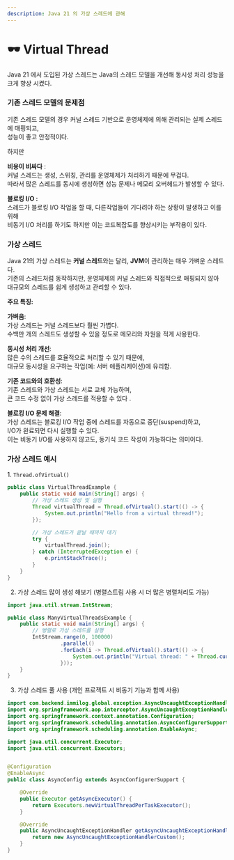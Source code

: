 ```yaml
---
description: Java 21 의 가상 스레드에 관해
---
```


# 🕶️ Virtual Thread

Java 21 에서 도입된 가상 스레드는 Java의 스레드 모델을 개선해 동시성 처리 성능을 크게 향상 시켰다.

### **기존 스레드 모델의 문제점**

기존 스레드 모델의 경우 커널 스레드 기반으로 운영체제에 의해 관리되는 실제 스레드에 매핑되고,\
성능이 좋고 안정적이다.

하지만&#x20;

**비용이 비싸다** :\
&#x20;커널 스레드는 생성, 스위칭, 관리를 운영체제가 처리하기 때문에 무겁다. \
따라서 많은 스레드를 동시에 생성하면 성능 문제나 메모리 오버헤드가 발생할 수 있다.

**블로킹 I/O :** \
스레드가 블로킹 I/O 작업을 할 때, 다른작업들이 기다려야 하는 상황이 발생하고 이를 위해 \
비동기 I/O 처리를 하기도 하지만 이는 코드복잡도를 향상시키는 부작용이 있다.&#x20;

### **가상 스레드**

Java 21의 가상 스레드는 **커널 스레드**와는 달리, **JVM**이 관리하는 매우 가벼운 스레드다.\
기존의 스레드처럼 동작하지만, 운영체제의 커널 스레드와 직접적으로 매핑되지 않아 \
대규모의 스레드를 쉽게 생성하고 관리할 수 있다.

**주요 특징:**

**가벼움**: \
가상 스레드는 커널 스레드보다 훨씬 가볍다. \
수백만 개의 스레드도 생성할 수 있을 정도로 메모리와 자원을 적게 사용한다.

**동시성 처리 개선**: \
많은 수의 스레드를 효율적으로 처리할 수 있기 때문에, \
대규모 동시성을 요구하는 작업(예: 서버 애플리케이션)에 유리함.

**기존 코드와의 호환성**: \
기존 스레드와 가상 스레드는 서로 교체 가능하며, \
큰 코드 수정 없이 가상 스레드를 적용할 수 있다 .&#x20;

**블로킹 I/O 문제 해결**: \
가상 스레드는 블로킹 I/O 작업 중에 스레드를 자동으로 중단(suspend)하고,\
&#x20;I/O가 완료되면 다시 실행할 수 있다. \
이는 비동기 I/O를 사용하지 않고도, 동기식 코드 작성이 가능하다는 의미이다.

### **가상 스레드 예시**&#x20;

1\. `Thread.ofVirtual()`

```java
public class VirtualThreadExample {
    public static void main(String[] args) {
        // 가상 스레드 생성 및 실행
        Thread virtualThread = Thread.ofVirtual().start(() -> {
            System.out.println("Hello from a virtual thread!");
        });

        // 가상 스레드가 끝날 때까지 대기
        try {
            virtualThread.join();
        } catch (InterruptedException e) {
            e.printStackTrace();
        }
    }
}
```

2. 가상 스레드 많이 생성 해보기 (병렬스트림 사용 시 더 많은 병렬처리도 가능)

```java
import java.util.stream.IntStream;

public class ManyVirtualThreadsExample {
    public static void main(String[] args) {
        // 병렬로 가상 스레드를 실행
        IntStream.range(0, 100000)
                 .parallel()
                 .forEach(i -> Thread.ofVirtual().start(() -> {
                     System.out.println("Virtual thread: " + Thread.currentThread());
                 }));
    }
}
```

3. 가상 스레드 풀 사용 (개인 프로젝트 시 비동기 기능과 함께 사용)

```java
import com.backend.immilog.global.exception.AsyncUncaughtExceptionHandlerCustom;
import org.springframework.aop.interceptor.AsyncUncaughtExceptionHandler;
import org.springframework.context.annotation.Configuration;
import org.springframework.scheduling.annotation.AsyncConfigurerSupport;
import org.springframework.scheduling.annotation.EnableAsync;

import java.util.concurrent.Executor;
import java.util.concurrent.Executors;


@Configuration
@EnableAsync
public class AsyncConfig extends AsyncConfigurerSupport {

    @Override
    public Executor getAsyncExecutor() {
        return Executors.newVirtualThreadPerTaskExecutor();
    }

    @Override
    public AsyncUncaughtExceptionHandler getAsyncUncaughtExceptionHandler() {
        return new AsyncUncaughtExceptionHandlerCustom();
    }
}
```

